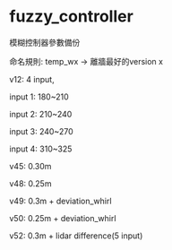 # fuzzy_controller
模糊控制器參數備份

命名規則: temp_wx -> 離牆最好的version x

v12: 4 input, 

input 1: 180~210

input 2: 210~240

input 3: 240~270

input 4: 310~325

v45: 0.30m

v48: 0.25m

v49: 0.3m + deviation_whirl

v50: 0.25m + deviation_whirl

v52: 0.3m + lidar difference(5 input)
